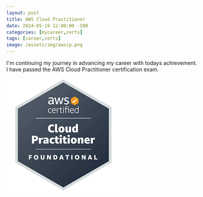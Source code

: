 ```yaml
---
layout: post
title: AWS Cloud Practitioner
date: 2024-05-19 12:00:00 -500
categories: [mycareer,certs]
tags: [career,certs]
image: /assets/img/awscp.png
---
```


I'm continuing my journey in advancing my career with todays achievement. I have passed the AWS Cloud Practitioner certification exam.  


![cert](/assets/img/awscp.png)
